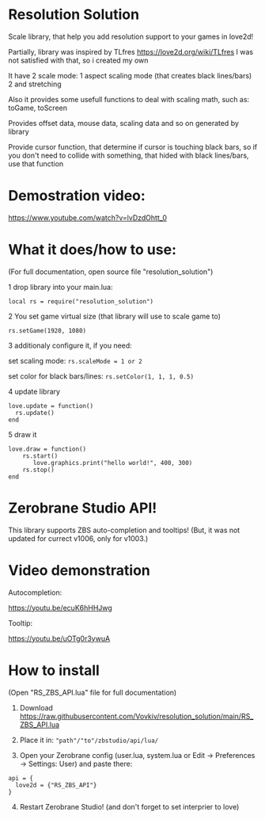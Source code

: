 # Resolution Solution
Scale library, that help you add resolution support to your games in love2d!

Partially, library was inspired by TLfres https://love2d.org/wiki/TLfres
I was not satisfied with that, so i created my own

It have 2 scale mode:
1 aspect scaling mode (that creates black lines/bars)
2 and stretching

Also it provides some usefull functions to deal with scaling math, such as:
toGame, toScreen

Provides offset data, mouse data, scaling data and so on generated by library

Provide cursor function, that determine if cursor is touching black bars, so if you don't need to collide with something, that hided with black lines/bars, use that function

# Demostration video:

https://www.youtube.com/watch?v=lvDzdOhtt_0

# What it does/how to use:

(For full documentation, open source file "resolution_solution")

1 drop library into your main.lua:

``` local rs = require("resolution_solution") ```

2 You set game virtual size (that library will use to scale game to)

``` rs.setGame(1920, 1080) ```

3 additionaly configure it, if you need:

set scaling mode:
``` rs.scaleMode = 1 or 2 ```

set color for black bars/lines:
``` rs.setColor(1, 1, 1, 0.5) ```

4 update library
 ```
love.update = function()
   rs.update()
end
``` 
5 draw it
```
love.draw = function()
    rs.start()
       love.graphics.print("hello world!", 400, 300)
    rs.stop()
end
```

# Zerobrane Studio API!

This library supports ZBS auto-completion and tooltips!
(But, it was not updated for currect v1006, only for v1003.)

# Video demonstration

Autocompletion:

https://youtu.be/ecuK6hHHJwg

Tooltip:

https://youtu.be/uOTg0r3ywuA

# How to install

(Open "RS_ZBS_API.lua" file for full documentation)

1. Download https://raw.githubusercontent.com/Vovkiv/resolution_solution/main/RS_ZBS_API.lua

2. Place it in: ```"path"/"to"/zbstudio/api/lua/```

3. Open your Zerobrane config (user.lua, system.lua or Edit -> Preferences -> Settings: User) and paste there:

```
api = {
  love2d = {"RS_ZBS_API"}
}
```

4. Restart Zerobrane Studio! (and don't forget to set interprier to love)
